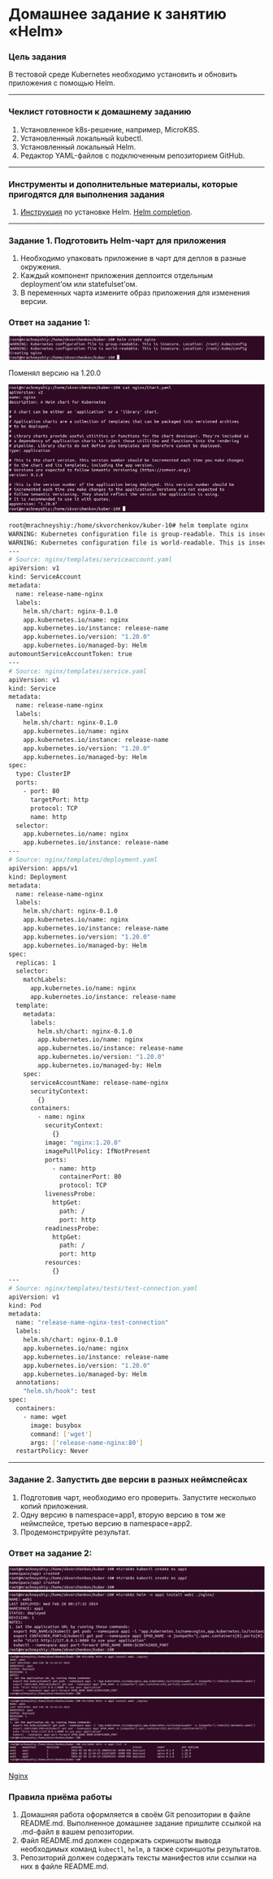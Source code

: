 # Домашнее задание к занятию «Helm»

### Цель задания

В тестовой среде Kubernetes необходимо установить и обновить приложения с помощью Helm.

------

### Чеклист готовности к домашнему заданию

1. Установленное k8s-решение, например, MicroK8S.
2. Установленный локальный kubectl.
3. Установленный локальный Helm.
4. Редактор YAML-файлов с подключенным репозиторием GitHub.

------

### Инструменты и дополнительные материалы, которые пригодятся для выполнения задания

1. [Инструкция](https://helm.sh/docs/intro/install/) по установке Helm. [Helm completion](https://helm.sh/docs/helm/helm_completion/).

------

### Задание 1. Подготовить Helm-чарт для приложения

1. Необходимо упаковать приложение в чарт для деплоя в разные окружения. 
2. Каждый компонент приложения деплоится отдельным deployment’ом или statefulset’ом.
3. В переменных чарта измените образ приложения для изменения версии.

### Ответ на задание 1:

![](pic/1.png)

Поменял версию на 1.20.0

![](pic/1_2.png)

```bash
root@mrachneyshiy:/home/skvorchenkov/kuber-10# helm template nginx
WARNING: Kubernetes configuration file is group-readable. This is insecure. Location: /root/.kube/config
WARNING: Kubernetes configuration file is world-readable. This is insecure. Location: /root/.kube/config
---
# Source: nginx/templates/serviceaccount.yaml
apiVersion: v1
kind: ServiceAccount
metadata:
  name: release-name-nginx
  labels:
    helm.sh/chart: nginx-0.1.0
    app.kubernetes.io/name: nginx
    app.kubernetes.io/instance: release-name
    app.kubernetes.io/version: "1.20.0"
    app.kubernetes.io/managed-by: Helm
automountServiceAccountToken: true
---
# Source: nginx/templates/service.yaml
apiVersion: v1
kind: Service
metadata:
  name: release-name-nginx
  labels:
    helm.sh/chart: nginx-0.1.0
    app.kubernetes.io/name: nginx
    app.kubernetes.io/instance: release-name
    app.kubernetes.io/version: "1.20.0"
    app.kubernetes.io/managed-by: Helm
spec:
  type: ClusterIP
  ports:
    - port: 80
      targetPort: http
      protocol: TCP
      name: http
  selector:
    app.kubernetes.io/name: nginx
    app.kubernetes.io/instance: release-name
---
# Source: nginx/templates/deployment.yaml
apiVersion: apps/v1
kind: Deployment
metadata:
  name: release-name-nginx
  labels:
    helm.sh/chart: nginx-0.1.0
    app.kubernetes.io/name: nginx
    app.kubernetes.io/instance: release-name
    app.kubernetes.io/version: "1.20.0"
    app.kubernetes.io/managed-by: Helm
spec:
  replicas: 1
  selector:
    matchLabels:
      app.kubernetes.io/name: nginx
      app.kubernetes.io/instance: release-name
  template:
    metadata:
      labels:
        helm.sh/chart: nginx-0.1.0
        app.kubernetes.io/name: nginx
        app.kubernetes.io/instance: release-name
        app.kubernetes.io/version: "1.20.0"
        app.kubernetes.io/managed-by: Helm
    spec:
      serviceAccountName: release-name-nginx
      securityContext:
        {}
      containers:
        - name: nginx
          securityContext:
            {}
          image: "nginx:1.20.0"
          imagePullPolicy: IfNotPresent
          ports:
            - name: http
              containerPort: 80
              protocol: TCP
          livenessProbe:
            httpGet:
              path: /
              port: http
          readinessProbe:
            httpGet:
              path: /
              port: http
          resources:
            {}
---
# Source: nginx/templates/tests/test-connection.yaml
apiVersion: v1
kind: Pod
metadata:
  name: "release-name-nginx-test-connection"
  labels:
    helm.sh/chart: nginx-0.1.0
    app.kubernetes.io/name: nginx
    app.kubernetes.io/instance: release-name
    app.kubernetes.io/version: "1.20.0"
    app.kubernetes.io/managed-by: Helm
  annotations:
    "helm.sh/hook": test
spec:
  containers:
    - name: wget
      image: busybox
      command: ['wget']
      args: ['release-name-nginx:80']
  restartPolicy: Never

```


------
### Задание 2. Запустить две версии в разных неймспейсах

1. Подготовив чарт, необходимо его проверить. Запуститe несколько копий приложения.
2. Одну версию в namespace=app1, вторую версию в том же неймспейсе, третью версию в namespace=app2.
3. Продемонстрируйте результат.

### Ответ на задание 2:

![](pic/2.png)
![](pic/3.png)
![](pic/4.png)
![](pic/5.png)
![](pic/6.png)

[Nginx](nginx/)

### Правила приёма работы

1. Домашняя работа оформляется в своём Git репозитории в файле README.md. Выполненное домашнее задание пришлите ссылкой на .md-файл в вашем репозитории.
2. Файл README.md должен содержать скриншоты вывода необходимых команд `kubectl`, `helm`, а также скриншоты результатов.
3. Репозиторий должен содержать тексты манифестов или ссылки на них в файле README.md.